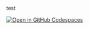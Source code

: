 test

[![Open in GitHub Codespaces](https://github.com/codespaces/badge.svg)](https://github.com/codespaces/new/sduchesneau/devcontainertest?machine=standardLinux32gb)